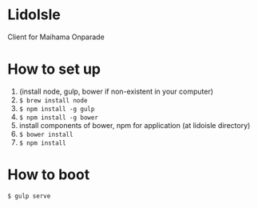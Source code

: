 LidoIsle
=======================
Client for Maihama Onparade

# How to set up
1. (install node, gulp, bower if non-existent in your computer)
 1. `$ brew install node`
 2. `$ npm install -g gulp`
 3. `$ npm install -g bower`
2. install components of bower, npm for application (at lidoisle directory)
 1. `$ bower install`
 2. `$ npm install`

# How to boot
`$ gulp serve`
